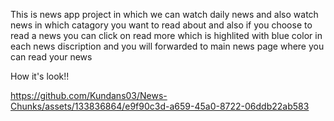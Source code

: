 This is news app project in which we can watch daily news and also watch news in which catagory you want to read about and also if you choose to read a news you can click on read more which is highlited with blue color in each news discription and you will forwarded to main news page where you can read your news

How it's look!!

https://github.com/Kundans03/News-Chunks/assets/133836864/e9f90c3d-a659-45a0-8722-06ddb22ab583


